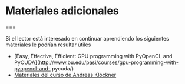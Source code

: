 # Materiales adicionales

===

Si el lector está interesado en continuar aprendiendo los siguientes materiales 
le podrían resultar útiles

- [Easy, Effective, Efficient: GPU programming with PyOpenCL and 
PyCUDA](http://www.bu.edu/pasi/courses/gpu-programming-with-pyopencl-and- 
pycuda/)
- [Materiales del curso de Andreas Klöckner](http://www.bu.edu/pasi/materials/)

